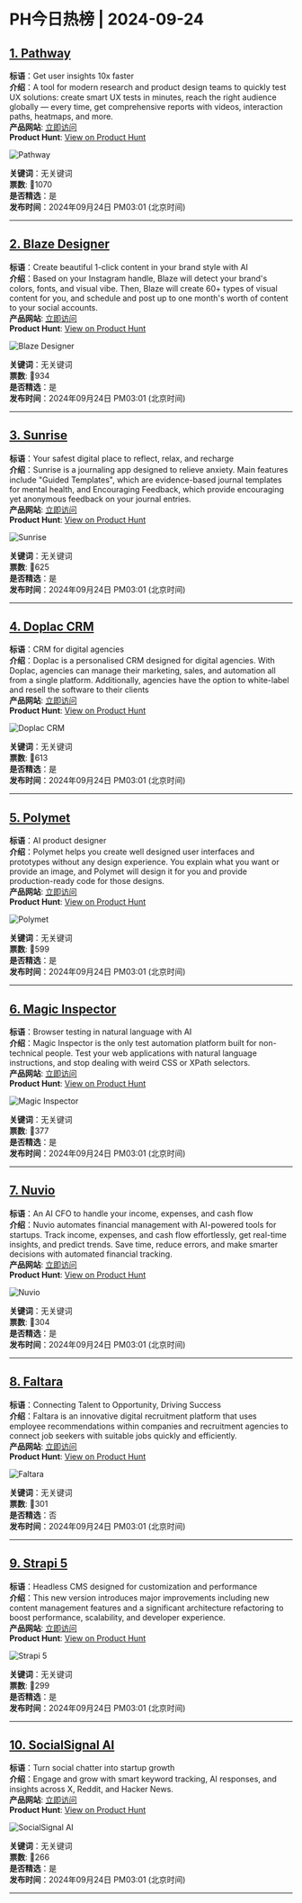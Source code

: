 # PH今日热榜 | 2024-09-24

## [1. Pathway](https://www.producthunt.com/posts/pathway-2?utm_campaign=producthunt-api&utm_medium=api-v2&utm_source=Application%3A+linewalker+%28ID%3A+135281%29)  
**标语**：Get user insights 10x faster  
**介绍**：A tool for modern research and product design teams to quickly test UX solutions: create smart UX tests in minutes, reach the right audience globally — every time, get comprehensive reports with videos, interaction paths, heatmaps, and more.  
**产品网站**: [立即访问](https://www.producthunt.com/r/XGHLLFMR4XCYIS?utm_campaign=producthunt-api&utm_medium=api-v2&utm_source=Application%3A+linewalker+%28ID%3A+135281%29)  
**Product Hunt**: [View on Product Hunt](https://www.producthunt.com/posts/pathway-2?utm_campaign=producthunt-api&utm_medium=api-v2&utm_source=Application%3A+linewalker+%28ID%3A+135281%29)  

![Pathway](https://ph-files.imgix.net/d65988dc-25a7-44c6-b8a7-de13e3d6757d.png?auto=format&fit=crop&frame=1&h=512&w=1024)  

**关键词**：无关键词  
**票数**: 🔺1070  
**是否精选**：是  
**发布时间**：2024年09月24日 PM03:01 (北京时间)  

---

## [2. Blaze Designer](https://www.producthunt.com/posts/blaze-designer?utm_campaign=producthunt-api&utm_medium=api-v2&utm_source=Application%3A+linewalker+%28ID%3A+135281%29)  
**标语**：Create beautiful 1-click content in your brand style with AI  
**介绍**：Based on your Instagram handle, Blaze will detect your brand's colors, fonts, and visual vibe. Then, Blaze will create 60+ types of visual content for you, and schedule and post up to one month's worth of content to your social accounts.  
**产品网站**: [立即访问](https://www.producthunt.com/r/YRZRR5XRCZN5F2?utm_campaign=producthunt-api&utm_medium=api-v2&utm_source=Application%3A+linewalker+%28ID%3A+135281%29)  
**Product Hunt**: [View on Product Hunt](https://www.producthunt.com/posts/blaze-designer?utm_campaign=producthunt-api&utm_medium=api-v2&utm_source=Application%3A+linewalker+%28ID%3A+135281%29)  

![Blaze Designer](https://ph-files.imgix.net/cba9074e-c3c4-4de5-b229-4bd645ed2d99.png?auto=format&fit=crop&frame=1&h=512&w=1024)  

**关键词**：无关键词  
**票数**: 🔺934  
**是否精选**：是  
**发布时间**：2024年09月24日 PM03:01 (北京时间)  

---

## [3. Sunrise](https://www.producthunt.com/posts/sunrise-7?utm_campaign=producthunt-api&utm_medium=api-v2&utm_source=Application%3A+linewalker+%28ID%3A+135281%29)  
**标语**：Your safest digital place to reflect, relax, and recharge  
**介绍**：Sunrise is a journaling app designed to relieve anxiety. Main features include "Guided Templates", which are evidence-based journal templates for mental health, and Encouraging Feedback, which provide encouraging yet anonymous feedback on your journal entries.  
**产品网站**: [立即访问](https://www.producthunt.com/r/6OY4KVBEYJLAHC?utm_campaign=producthunt-api&utm_medium=api-v2&utm_source=Application%3A+linewalker+%28ID%3A+135281%29)  
**Product Hunt**: [View on Product Hunt](https://www.producthunt.com/posts/sunrise-7?utm_campaign=producthunt-api&utm_medium=api-v2&utm_source=Application%3A+linewalker+%28ID%3A+135281%29)  

![Sunrise](https://ph-files.imgix.net/f0434a42-538d-4235-9a32-284154b7a5b9.png?auto=format&fit=crop&frame=1&h=512&w=1024)  

**关键词**：无关键词  
**票数**: 🔺625  
**是否精选**：是  
**发布时间**：2024年09月24日 PM03:01 (北京时间)  

---

## [4. Doplac CRM](https://www.producthunt.com/posts/doplac-crm-2?utm_campaign=producthunt-api&utm_medium=api-v2&utm_source=Application%3A+linewalker+%28ID%3A+135281%29)  
**标语**：CRM for digital agencies  
**介绍**：Doplac is a personalised CRM designed for digital agencies. With Doplac, agencies can manage their marketing, sales, and automation all from a single platform. Additionally, agencies have the option to white-label and resell the software to their clients  
**产品网站**: [立即访问](https://www.producthunt.com/r/B2UCQMUGCFXVT6?utm_campaign=producthunt-api&utm_medium=api-v2&utm_source=Application%3A+linewalker+%28ID%3A+135281%29)  
**Product Hunt**: [View on Product Hunt](https://www.producthunt.com/posts/doplac-crm-2?utm_campaign=producthunt-api&utm_medium=api-v2&utm_source=Application%3A+linewalker+%28ID%3A+135281%29)  

![Doplac CRM](https://ph-files.imgix.net/7b00a317-6d21-4f4e-8eb8-fa7782809ab1.jpeg?auto=format&fit=crop&frame=1&h=512&w=1024)  

**关键词**：无关键词  
**票数**: 🔺613  
**是否精选**：是  
**发布时间**：2024年09月24日 PM03:01 (北京时间)  

---

## [5. Polymet](https://www.producthunt.com/posts/polymet?utm_campaign=producthunt-api&utm_medium=api-v2&utm_source=Application%3A+linewalker+%28ID%3A+135281%29)  
**标语**：AI product designer  
**介绍**：Polymet helps you create well designed user interfaces and prototypes without any design experience. You explain what you want or provide an image, and Polymet will design it for you and provide production-ready code for those designs.  
**产品网站**: [立即访问](https://www.producthunt.com/r/2OBWHQIDDLSFPK?utm_campaign=producthunt-api&utm_medium=api-v2&utm_source=Application%3A+linewalker+%28ID%3A+135281%29)  
**Product Hunt**: [View on Product Hunt](https://www.producthunt.com/posts/polymet?utm_campaign=producthunt-api&utm_medium=api-v2&utm_source=Application%3A+linewalker+%28ID%3A+135281%29)  

![Polymet](https://ph-files.imgix.net/2305dee7-9185-4ac6-9173-0b994c27dda0.png?auto=format&fit=crop&frame=1&h=512&w=1024)  

**关键词**：无关键词  
**票数**: 🔺599  
**是否精选**：是  
**发布时间**：2024年09月24日 PM03:01 (北京时间)  

---

## [6. Magic Inspector](https://www.producthunt.com/posts/magic-inspector?utm_campaign=producthunt-api&utm_medium=api-v2&utm_source=Application%3A+linewalker+%28ID%3A+135281%29)  
**标语**：Browser testing in natural language with AI  
**介绍**：Magic Inspector is the only test automation platform built for non-technical people. Test your web applications with natural language instructions, and stop dealing with weird CSS or XPath selectors.  
**产品网站**: [立即访问](https://www.producthunt.com/r/HM2J3L7UTYXB44?utm_campaign=producthunt-api&utm_medium=api-v2&utm_source=Application%3A+linewalker+%28ID%3A+135281%29)  
**Product Hunt**: [View on Product Hunt](https://www.producthunt.com/posts/magic-inspector?utm_campaign=producthunt-api&utm_medium=api-v2&utm_source=Application%3A+linewalker+%28ID%3A+135281%29)  

![Magic Inspector](https://ph-files.imgix.net/6eaad317-b701-4a8d-b7f3-8469119d6fc8.png?auto=format&fit=crop&frame=1&h=512&w=1024)  

**关键词**：无关键词  
**票数**: 🔺377  
**是否精选**：是  
**发布时间**：2024年09月24日 PM03:01 (北京时间)  

---

## [7. Nuvio](https://www.producthunt.com/posts/nuvio?utm_campaign=producthunt-api&utm_medium=api-v2&utm_source=Application%3A+linewalker+%28ID%3A+135281%29)  
**标语**：An AI CFO to handle your income, expenses, and cash flow  
**介绍**：Nuvio automates financial management with AI-powered tools for startups. Track income, expenses, and cash flow effortlessly, get real-time insights, and predict trends. Save time, reduce errors, and make smarter decisions with automated financial tracking.  
**产品网站**: [立即访问](https://www.producthunt.com/r/X34YT3WIIJMNDI?utm_campaign=producthunt-api&utm_medium=api-v2&utm_source=Application%3A+linewalker+%28ID%3A+135281%29)  
**Product Hunt**: [View on Product Hunt](https://www.producthunt.com/posts/nuvio?utm_campaign=producthunt-api&utm_medium=api-v2&utm_source=Application%3A+linewalker+%28ID%3A+135281%29)  

![Nuvio](https://ph-files.imgix.net/f0a1de41-2527-41e4-9413-79e9fa4f2054.png?auto=format&fit=crop&frame=1&h=512&w=1024)  

**关键词**：无关键词  
**票数**: 🔺304  
**是否精选**：是  
**发布时间**：2024年09月24日 PM03:01 (北京时间)  

---

## [8. Faltara](https://www.producthunt.com/posts/faltara?utm_campaign=producthunt-api&utm_medium=api-v2&utm_source=Application%3A+linewalker+%28ID%3A+135281%29)  
**标语**：Connecting Talent to Opportunity, Driving Success  
**介绍**：Faltara is an innovative digital recruitment platform that uses employee recommendations within companies and recruitment agencies to connect job seekers with suitable jobs quickly and efficiently.  
**产品网站**: [立即访问](https://www.producthunt.com/r/DL3AFOSFN6RX75?utm_campaign=producthunt-api&utm_medium=api-v2&utm_source=Application%3A+linewalker+%28ID%3A+135281%29)  
**Product Hunt**: [View on Product Hunt](https://www.producthunt.com/posts/faltara?utm_campaign=producthunt-api&utm_medium=api-v2&utm_source=Application%3A+linewalker+%28ID%3A+135281%29)  

![Faltara](https://ph-files.imgix.net/3877db7d-3443-46b3-8adc-333a07ab9a5e.png?auto=format&fit=crop&frame=1&h=512&w=1024)  

**关键词**：无关键词  
**票数**: 🔺301  
**是否精选**：否  
**发布时间**：2024年09月24日 PM03:01 (北京时间)  

---

## [9. Strapi 5](https://www.producthunt.com/posts/strapi-5?utm_campaign=producthunt-api&utm_medium=api-v2&utm_source=Application%3A+linewalker+%28ID%3A+135281%29)  
**标语**：Headless CMS designed for customization and performance  
**介绍**：This new version introduces major improvements including new content management features and a significant architecture refactoring to boost performance, scalability, and developer experience.  
**产品网站**: [立即访问](https://www.producthunt.com/r/X57JJ27XJPYVY6?utm_campaign=producthunt-api&utm_medium=api-v2&utm_source=Application%3A+linewalker+%28ID%3A+135281%29)  
**Product Hunt**: [View on Product Hunt](https://www.producthunt.com/posts/strapi-5?utm_campaign=producthunt-api&utm_medium=api-v2&utm_source=Application%3A+linewalker+%28ID%3A+135281%29)  

![Strapi 5](https://ph-files.imgix.net/8bf6b720-b033-48d0-8863-f2b83ae78ef1.png?auto=format&fit=crop&frame=1&h=512&w=1024)  

**关键词**：无关键词  
**票数**: 🔺299  
**是否精选**：是  
**发布时间**：2024年09月24日 PM03:01 (北京时间)  

---

## [10. SocialSignal AI](https://www.producthunt.com/posts/socialsignal-ai?utm_campaign=producthunt-api&utm_medium=api-v2&utm_source=Application%3A+linewalker+%28ID%3A+135281%29)  
**标语**：Turn social chatter into startup growth  
**介绍**：Engage and grow with smart keyword tracking, AI responses, and insights across X, Reddit, and Hacker News.  
**产品网站**: [立即访问](https://www.producthunt.com/r/PPTBLES4KTN2ID?utm_campaign=producthunt-api&utm_medium=api-v2&utm_source=Application%3A+linewalker+%28ID%3A+135281%29)  
**Product Hunt**: [View on Product Hunt](https://www.producthunt.com/posts/socialsignal-ai?utm_campaign=producthunt-api&utm_medium=api-v2&utm_source=Application%3A+linewalker+%28ID%3A+135281%29)  

![SocialSignal AI](https://ph-files.imgix.net/c5104826-f71e-4f35-9891-412ef414f92e.jpeg?auto=format&fit=crop&frame=1&h=512&w=1024)  

**关键词**：无关键词  
**票数**: 🔺266  
**是否精选**：是  
**发布时间**：2024年09月24日 PM03:01 (北京时间)  

---

